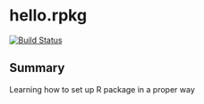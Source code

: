 # hello.rpkg

[![Build
Status](https://travis-ci.org/EvgenyPetrovsky/hello.rpkg.svg?branch=master)](https://travis-ci.org/EvgenyPetrovsky/hello.rpkg)

## Summary 
Learning how to set up R package in a proper way

